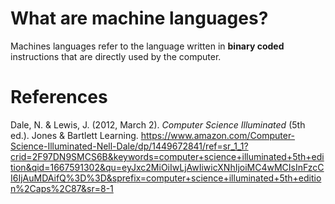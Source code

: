  # What are machine languages?

Machines languages refer to the language written in **binary coded** instructions that are directly used by the computer.


# References
Dale, N. & Lewis, J. (2012, March 2). *Computer Science Illuminated* (5th ed.). Jones & Bartlett Learning. <https://www.amazon.com/Computer-Science-Illuminated-Nell-Dale/dp/1449672841/ref=sr_1_1?crid=2F97DN9SMCS6B&keywords=computer+science+illuminated+5th+edition&qid=1667591302&qu=eyJxc2MiOiIwLjAwIiwicXNhIjoiMC4wMCIsInFzcCI6IjAuMDAifQ%3D%3D&sprefix=computer+science+illuminated+5th+edition%2Caps%2C87&sr=8-1>
